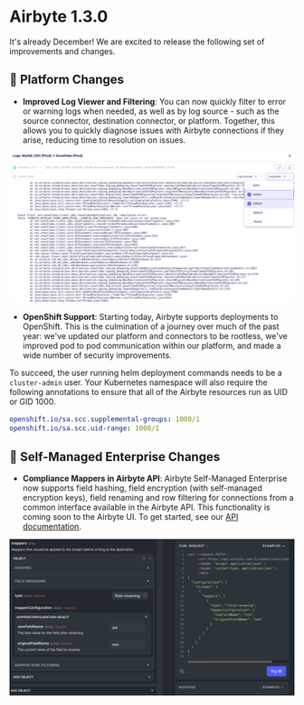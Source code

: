 # Airbyte 1.3.0

It's already December! We are excited to release the following set of improvements and changes.

## 🚀 Platform Changes

- **Improved Log Viewer and Filtering**: You can now quickly filter to error or warning logs when needed, as well as by log source - such as the source connector, destination connector, or platform. Together, this allows you to quickly diagnose issues with Airbyte connections if they arise, reducing time to resolution on issues.

![Improved Log Viewer](./assets/1.3-improved-log-viewer.png)

- **OpenShift Support**: Starting today, Airbyte supports deployments to OpenShift. This is the culmination of a journey over much of the past year: we've updated our platform and connectors to be rootless, we've improved pod to pod communication within our platform, and made a wide number of security improvements. 

To succeed, the user running helm deployment commands needs to be a `cluster-admin` user. Your Kubernetes namespace will also require the following annotations to ensure that all of the Airbyte resources run as UID or GID 1000.

```yaml
openshift.io/sa.scc.supplemental-groups: 1000/1
openshift.io/sa.scc.uid-range: 1000/1
```

## 🚀 Self-Managed Enterprise Changes

- **Compliance Mappers in Airbyte API**: Airbyte Self-Managed Enterprise now supports field hashing, field encryption (with self-managed encryption keys), field renaming and row filtering for connections from a common interface available in the Airbyte API. This functionality is coming soon to the Airbyte UI. To get started, see our [API documentation](https://reference.airbyte.com/reference/patchconnection).

![Mappers API Example](./assets/1.3-mappers-api-reference.png)
